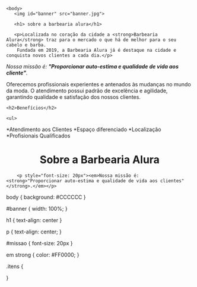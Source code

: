 <!DOCTYPE html>
<html lang="pt-br">
    <head>
        <meta charset="UTF-8">
        <title>Barbearia Alura</title>
        <link rel="stylesheet" href="style.css">
    </head>

    <body>
       <img id="banner" src="banner.jpg">

       <h1> sobre a barbearia alura</h1>
     
       <p>Localizada no coração da cidade a <strong>Barbearia Alura</strong> traz para o mercado o que há de melhor para o seu cabelo e barba. 
        Fundada em 2019, a Barbearia Alura já é destaque na cidade e conquista novos clientes a cada dia.</p>

<p id="missao"><em>Nossa missão é: <strong>"Proporcionar auto-estima e qualidade de vida aos cliente"</strong>.</em></p>

<p>Oferecemos profissionais experientes e antenados às mudanças no mundo da moda. 
    O atendimento possui padrão de excelência e agilidade, garantindo qualidade e satisfação dos nossos clientes.</p>

    <h2>Benefícios</h2>

    <ul>
*Atendimento aos Clientes
*Espaço diferenciado
*Localização
*Profisionais Qualificados
   
</ul>
</body>
</html>


<h1 style="text-align: center">Sobre a Barbearia Alura</h1>

        
        <p style="font-size: 20px"><em>Nossa missão é: <strong>"Proporcionar auto-estima e qualidade de vida aos clientes"</strong>.</em></p>
body {
    background: #CCCCCC
}

#banner {
    width: 100%;
}

h1 {
    text-align: center
}

p {
    text-align: center;
}

#missao {
    font-size: 20px
}

em strong {
    color: #FF0000;
}

 .itens {

 }
